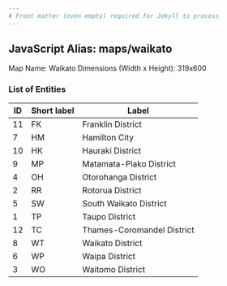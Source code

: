 ```yaml
---
# Front matter (even empty) required for Jekyll to process
---
```


## JavaScript Alias: maps/waikato

Map Name: Waikato
Dimensions (Width x Height): 319x600





### List of Entities

ID | Short label | Label
---|---|---|
11|FK|Franklin District
7|HM|Hamilton City
10|HK|Hauraki District
9|MP|Matamata-Piako District
4|OH|Otorohanga District
2|RR|Rotorua District
5|SW|South Waikato District
1|TP|Taupo District
12|TC|Thames-Coromandel District
8|WT|Waikato District
6|WP|Waipa District
3|WO|Waitomo District

